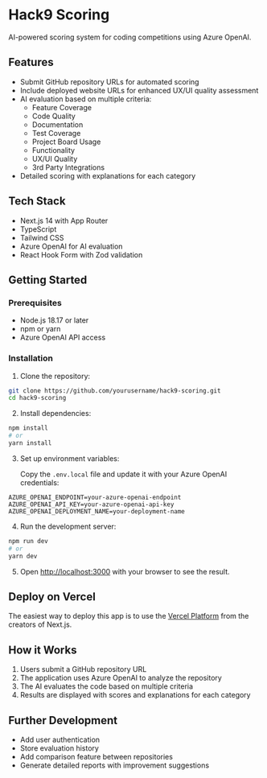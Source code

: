 # Hack9 Scoring

AI-powered scoring system for coding competitions using Azure OpenAI.

## Features

- Submit GitHub repository URLs for automated scoring
- Include deployed website URLs for enhanced UX/UI quality assessment
- AI evaluation based on multiple criteria:
  - Feature Coverage
  - Code Quality
  - Documentation
  - Test Coverage
  - Project Board Usage
  - Functionality
  - UX/UI Quality
  - 3rd Party Integrations
- Detailed scoring with explanations for each category

## Tech Stack

- Next.js 14 with App Router
- TypeScript
- Tailwind CSS
- Azure OpenAI for AI evaluation
- React Hook Form with Zod validation

## Getting Started

### Prerequisites

- Node.js 18.17 or later
- npm or yarn
- Azure OpenAI API access

### Installation

1. Clone the repository:

```bash
git clone https://github.com/yourusername/hack9-scoring.git
cd hack9-scoring
```

2. Install dependencies:

```bash
npm install
# or
yarn install
```

3. Set up environment variables:
   
   Copy the `.env.local` file and update it with your Azure OpenAI credentials:

```
AZURE_OPENAI_ENDPOINT=your-azure-openai-endpoint
AZURE_OPENAI_API_KEY=your-azure-openai-api-key
AZURE_OPENAI_DEPLOYMENT_NAME=your-deployment-name
```

4. Run the development server:

```bash
npm run dev
# or
yarn dev
```

5. Open [http://localhost:3000](http://localhost:3000) with your browser to see the result.

## Deploy on Vercel

The easiest way to deploy this app is to use the [Vercel Platform](https://vercel.com/new) from the creators of Next.js.

## How it Works

1. Users submit a GitHub repository URL
2. The application uses Azure OpenAI to analyze the repository
3. The AI evaluates the code based on multiple criteria
4. Results are displayed with scores and explanations for each category

## Further Development

- Add user authentication
- Store evaluation history
- Add comparison feature between repositories
- Generate detailed reports with improvement suggestions
